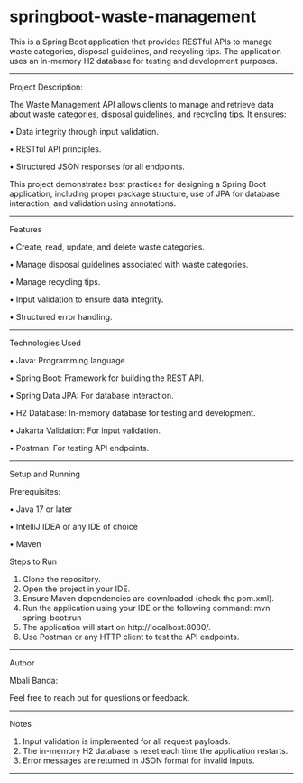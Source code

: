 # springboot-waste-management
This is a Spring Boot application that provides RESTful APIs to manage waste categories, disposal guidelines, and recycling tips. The application uses an in-memory H2 database for testing and development purposes.
________________________________________
Project Description:

The Waste Management API allows clients to manage and retrieve data about waste categories, disposal guidelines, and recycling tips. It ensures:

•	Data integrity through input validation.

•	RESTful API principles.

•	Structured JSON responses for all endpoints.

This project demonstrates best practices for designing a Spring Boot application, including proper package structure, use of JPA for database interaction, and validation using annotations.
________________________________________
Features

•	Create, read, update, and delete waste categories.

•	Manage disposal guidelines associated with waste categories.

•	Manage recycling tips.

•	Input validation to ensure data integrity.

•	Structured error handling.
________________________________________
Technologies Used

•	Java: Programming language.

•	Spring Boot: Framework for building the REST API.

•	Spring Data JPA: For database interaction.

•	H2 Database: In-memory database for testing and development.

•	Jakarta Validation: For input validation.

•	Postman: For testing API endpoints.
________________________________________
Setup and Running

Prerequisites:

•	Java 17 or later

•	IntelliJ IDEA or any IDE of choice

•	Maven

Steps to Run

1.	Clone the repository.
2.	Open the project in your IDE.
3.	Ensure Maven dependencies are downloaded (check the pom.xml).
4.	Run the application using your IDE or the following command:
mvn spring-boot:run
5.	The application will start on http://localhost:8080/.
6.	Use Postman or any HTTP client to test the API endpoints.
________________________________________
Author

Mbali Banda:

Feel free to reach out for questions or feedback.
________________________________________
Notes

1.	Input validation is implemented for all request payloads.
2.	The in-memory H2 database is reset each time the application restarts.
3.	Error messages are returned in JSON format for invalid inputs.
________________________________________


